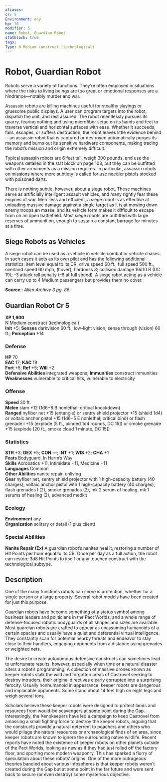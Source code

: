 ```yaml
---
aliases: 
cr: 5
Environment: any
hp: 70
modifier: 5
name: Robot, Guardian Robot
statblock: true
tags: 
Type: N Medium construct (technological)  
---
```


# Robot, Guardian Robot

Robots serve a variety of functions. They’re often employed in situations where the risks to living beings are too great or emotional responses are a hindrance—notably murder and war.

Assassin robots are killing machines useful for stealthy slayings or gruesome public displays. A user can program targets into the robot, dispatch the unit, and rest assured. The robot relentlessly pursues its quarry, fearing nothing and using microfiber setae on its hands and feet to traverse vertical and horizontal surfaces with ease. Whether it succeeds, fails, escapes, or suffers destruction, the robot leaves little evidence behind—an assassin robot that is captured or destroyed automatically purges its memory and burns out its sensitive hardware components, making tracing the robot’s mission and origin extremely difficult.

Typical assassin robots are 6 feet tall, weigh 300 pounds, and use the weapons detailed in the stat block on page 108, but they can be outfitted with other armaments as a mission requires. In particular, assassin robots on missions where more subtlety is called for use needler pistols stocked with poisoned darts.

There is nothing subtle, however, about a siege robot. These machines serve as artificially intelligent assault vehicles, and many rightly fear these engines of war. Merciless and efficient, a siege robot is as effective at unloading massive damage against a single target as it is at mowing down enemy troops en masse, and its vehicle form makes it difficult to escape from on an open battlefield. Most siege robots are outfitted with large reserves of ammunition, enough to sustain a constant barrage for minutes at a time.

## Siege Robots as Vehicles

A siege robot can be used as a vehicle in vehicle combat or vehicle chases. In such cases it acts as its own pilot and has the following additional statistics: item level equal to its CR; drive speed 60 ft., full speed 500 ft., overland speed 60 mph, (hover); hardness 8; collision damage 16d10 B (DC 19); –3 attack roll penalty (–6 at full speed). A siege robot acting as a vehicle can carry up to 4 Medium passengers but provides them no cover.

**Source**:: _Alien Archive 3 pg. 86_

## Guardian Robot Cr 5

**XP 1,600**  
N Medium construct (technological)  
**Init** +5; **Senses** darkvision 60 ft., low-light vision, sense through (vision) 60 ft.; **Perception** +14  

### Defense

**HP** 70  
**EAC** 17; **KAC** 19  
**Fort** +5; **Ref** +5; **Will** +2  
**Defensive Abilities** integrated weapons; **Immunities** construct immunities  
**Weaknesses** vulnerable to critical hits, vulnerable to electricity

### Offense

**Speed** 30 ft.  
**Melee** slam +12 (1d6+8 B nonlethal; critical knockdown)  
**Ranged** nyfiber net +15 (entangle) or sentry shield projector +15 (shield 1d4) or voltaic anchor pistol +15 (1d6+5 E nonlethal; critical bind) or flash grenade I +15 (explode \[5 ft., blinded 1d4 rounds, DC 15\]) or smoke grenade +15 (explode \[20 ft., smoke cloud 1 minute, DC 15\])

### Statistics

**STR** +3; **DEX** +5; **CON** —; **INT** +1; **WIS** +2; **CHA** +1  
**Feats** Bodyguard, In Harm’s Way  
**Skills** Acrobatics +11, Intimidate +11, Medicine +11  
**Languages** Common  
**Other Abilities** nanite repair, unliving  
**Gear** nyfiber net, sentry shield projector with 1 high-capacity battery (40 charges), voltaic anchor pistol with 1 high-capacity battery (40 charges), flash grenades I (2), smoke grenades (2), mk 2 serum of healing, mk 1 serums of healing (2), advanced medkit

### Ecology

**Environment** any  
**Organization** solitary or detail (1 plus client)

### Special Abilities

**Nanite Repair (Ex)** A guardian robot’s nanites heal it, restoring a number of Hit Points per hour equal to its CR. Once per day as a full action, the robot can restore 3d8 Hit Points to itself or any touched construct with the technological subtype.

## Description

One of the many functions robots can serve is protection, whether for a single person or a large property. Several robot models have been created for just this purpose.

Guardian robots have become something of a status symbol among business leaders and politicians in the Pact Worlds, and a whole range of defense-focused robotic bodyguards of all shapes and sizes are available. Most guardian robots are crafted to appear as unassuming humanoids of a certain species and usually have a quiet and deferential virtual intelligence. They constantly scan for potential nearby threats and endeavor to stay close to their handlers, engaging opponents from a distance using grenades or weighted nets.

The desire to create autonomous defensive constructs can sometimes lead to unfortunate results, however, especially when time or a natural disaster alters a robot’s programming. A collection of massive drones known as keeper robots stalk the wild and forgotten areas of Castrovel seeking to destroy intruders, their original directives clearly corrupted into a surprising ferocity. Usually nonhumanoid in appearance, keeper robots are dangerous and implacable opponents. Some stand about 14 feet high on eight legs and weigh several tons.

Scholars believe these keeper robots were designed to protect lands and resources from would-be scavengers at some point during the Gap. Interestingly, the Xenokeepers have led a campaign to keep Castrovel from amassing a small fighting force to destroy the keeper robots, arguing that the constructs provide a natural deterrent to poachers and others who would pillage the natural resources or archaeological finds of an area, since keeper robots are known to ignore the surrounding native wildlife. Recent reports have noted the existence of keeper robots on other planets outside of the Pact Worlds, looking as new as if they had just rolled off the factory floor, and sporting more modern weaponry. This has sparked a flurry of speculation about these robots’ origins. One of the more outrageous theories bandied about various infospheres is that keeper robots weren’t created during the Gap but at some point in the far future and were sent back to secure (or even destroy) some mysterious objective.
